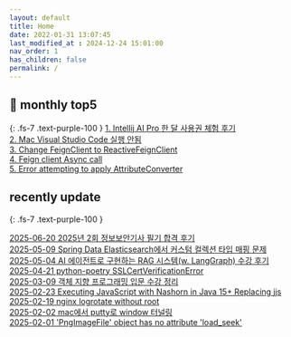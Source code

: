 ```yaml
---
layout: default
title: Home
date: 2022-01-31 13:07:45
last_modified_at : 2024-12-24 15:01:00
nav_order: 1
has_children: false
permalink: /
---
```


## 🌈 monthly top5
{: .fs-7 .text-purple-100 }
[1. Intellij AI Pro 한 달 사용권 체험 후기](./docs/clipping/ai/intellij_ai_pro_log.md)  
[2. Mac Visual Studio Code 실행 안됨](./docs/errors/visual_studio_code_problem.md)  
[3. Change FeignClient to ReactiveFeignClient](./docs/msa/feign/change_feignClient_to_reactiveFeignClient.md)  
[4. Feign client Async call](./docs/msa/feign/feignclient_async.md)  
[5. Error attempting to apply AttributeConverter](./docs/errors/attributeConverter_error.md)  

## recently update
{: .fs-7 .text-purple-100 }

[2025-06-20 2025년 2회 정보보안기사 필기 합격 후기](./docs/etc/challenge/secure_test_2025_02.md)   
[2025-05-09 Spring Data Elasticsearch에서 커스텀 컬렉션 타입 매핑 문제](./docs/msa/elastic-search/spring_data_es_save_fail.md)  
[2025-05-04 AI 에이전트로 구현하는 RAG 시스템(w. LangGraph) 수강 후기](./docs/mooc/inflearn/inflearn_langgraph_rag.md)  
[2025-04-21 python-poetry SSLCertVerificationError](./docs/errors/python/poetry_ssl_certificate_error.md)  
[2025-03-09 객체 지향 프로그래밍 입문 수강 정리](./docs/mooc/inflearn/inflearn_oop_basic.md)  
[2025-02-23 Executing JavaScript with Nashorn in Java 15+ Replacing jjs](./docs/language/java/nashorn_jjs_java.md)  
[2025-02-19 nginx logrotate without root](./docs/msa/nginx/nginx_logrotate_without_root.md)  
[2025-02-02 mac에서 putty로 window 터널링](./docs/etc/mac_putty_tunneling.md)  
[2025-02-01 'PngImageFile' object has no attribute 'load_seek'](./docs/errors/python/pngImageFile_object_has_no_attribute_load_seek.md)    



